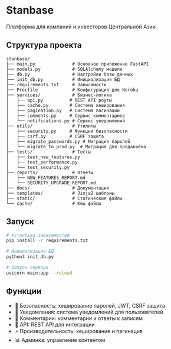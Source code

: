 # Stanbase

Платформа для компаний и инвесторов Центральной Азии.

## Структура проекта

```
stanbase/
├── main.py              # Основное приложение FastAPI
├── models.py            # SQLAlchemy модели
├── db.py                # Настройки базы данных
├── init_db.py           # Инициализация БД
├── requirements.txt     # Зависимости
├── Procfile             # Конфигурация для Heroku
├── services/            # Бизнес-логика
│   ├── api.py          # REST API роуты
│   ├── cache.py        # Система кеширования
│   ├── pagination.py   # Система пагинации
│   ├── comments.py     # Сервис комментариев
│   └── notifications.py # Сервис уведомлений
├── utils/               # Утилиты
│   ├── security.py     # Функции безопасности
│   ├── csrf.py         # CSRF защита
│   ├── migrate_passwords.py # Миграция паролей
│   └── migrate_to_prod.py  # Миграция для продакшена
├── tests/               # Тесты
│   ├── test_new_features.py
│   ├── test_performance.py
│   └── test_security.py
├── reports/             # Отчеты
│   ├── NEW_FEATURES_REPORT.md
│   └── SECURITY_UPGRADE_REPORT.md
├── docs/                # Документация
├── templates/           # Jinja2 шаблоны
├── static/              # Статические файлы
└── cache/               # Кеш файлы
```

## Запуск

```bash
# Установка зависимостей
pip install -r requirements.txt

# Инициализация БД
python3 init_db.py

# Запуск сервера
uvicorn main:app --reload
```

## Функции

- 🔐 Безопасность: хеширование паролей, JWT, CSRF защита
- 📧 Уведомления: система уведомлений для пользователей
- 💬 Комментарии: комментарии и ответы к записям
- 🚀 API: REST API для интеграции
- ⚡ Производительность: кеширование и пагинация
- 📊 Админка: управление контентом 